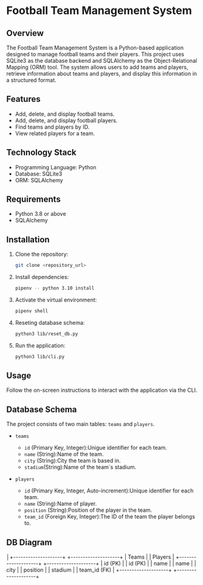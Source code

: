 # Football Team Management System

## Overview
The Football Team Management System is a Python-based application designed to manage football teams and their players. This project uses SQLite3 as the database backend and SQLAlchemy as the Object-Relational Mapping (ORM) tool. The system allows users to add teams and players, retrieve information about teams and players, and display this information in a structured format.

## Features
- Add, delete, and display football teams.
- Add, delete, and display football players.
- Find teams and players by ID.
- View related players for a team.

## Technology Stack
- Programming Language: Python
- Database: SQLite3
- ORM: SQLAlchemy

## Requirements
- Python 3.8 or above
- SQLAlchemy

## Installation
1. Clone the repository:
    ```sh
    git clone <repository_url>
    ```

2. Install dependencies:
    ```sh
    pipenv -- python 3.10 install
    ```

3. Activate the virtual environment:
    ```sh
    pipenv shell
    ```

4.  Reseting database schema:
    ```sh
    python3 lib/reset_db.py
    ```
5. Run the application:
    ```sh
    python3 lib/cli.py
    ```

## Usage
Follow the on-screen instructions to interact with the application via the CLI.

## Database Schema
The project consists of two main tables: `teams` and `players`.

- `teams`
  - `id` (Primary Key, Integer):Unigue identifier for each team.
  - `name` (String):Name of the team.
  - `city` (String):City the team is based in.
  - `stadium`(String):Name of the team`s stadium.

- `players`
  - `id` (Primary Key, Integer, Auto-increment):Unique identifier for each team.
  - `name` (String):Name of player.
  - `position` (String):Position of the player in the team.
  - `team_id` (Foreign Key, Integer):The ID of the team the player belongs to.

## DB Diagram
│+--------------------+         +--------------------+
|      Teams         |         |      Players       |
+--------------------+         +--------------------+
| id (PK)            |         | id (PK)            |
| name               |         | name               |
| city               |         | position           |
| stadium            |         | team_id (FK)       |
+--------------------+         +--------------------+



